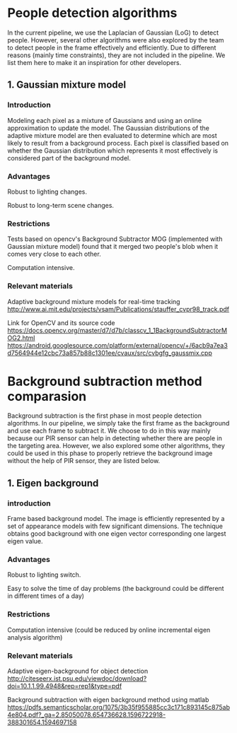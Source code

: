 # People detection algorithms

In the current pipeline, we use the Laplacian of Gaussian (LoG) to detect people. However, several other algorithms were also explored by the team to detect people in the frame effectively and efficiently. Due to different reasons (mainly time constraints), they are not included in the pipeline. We list them here to make it an inspiration for other developers.


## 1. Gaussian mixture model

### Introduction
Modeling each pixel as a mixture of Gaussians and using an online approximation to update the model. The Gaussian distributions of the adaptive mixture model are then evaluated to determine which are most likely to result from a background process. Each pixel is classified based on whether the Gaussian distribution which represents it most effectively is considered part of the background model.

### Advantages

Robust to lighting changes.

Robust to long-term scene changes.

### Restrictions

Tests based on opencv's Background Subtractor MOG (implemented with Gaussian mixture model) found that it merged two people's blob when it comes very close to each other.

Computation intensive.

### Relevant materials
Adaptive background mixture models for real-time tracking  
http://www.ai.mit.edu/projects/vsam/Publications/stauffer_cvpr98_track.pdf

Link for OpenCV and its source code  
https://docs.opencv.org/master/d7/d7b/classcv_1_1BackgroundSubtractorMOG2.html
https://android.googlesource.com/platform/external/opencv/+/6acb9a7ea3d7564944e12cbc73a857b88c1301ee/cvaux/src/cvbgfg_gaussmix.cpp



# Background subtraction method comparasion

Background subtraction is the first phase in most people detection algorithms. In our pipeline, we simply take the first frame as the background and use each frame to subtract it. We choose to do in this way mainly because our PIR sensor can help in detecting whether there are people in the targeting area. However, we also explored some other algorithms, they could be used in this phase to properly retrieve the background image without the help of PIR sensor, they are listed below.

## 1. Eigen background

### introduction

Frame based background model. The image is efficiently represented by a set of appearance models with few significant dimensions. The technique obtains good background with one eigen vector corresponding one largest eigen value. 

### Advantages
Robust to lighting switch.

Easy to solve the time of day problems (the background could be different in different times of a day)

### Restrictions

Computation intensive (could be reduced by online incremental eigen analysis algorithm)

### Relevant materials
Adaptive eigen-background for object detection  
http://citeseerx.ist.psu.edu/viewdoc/download?doi=10.1.1.99.4948&rep=rep1&type=pdf

Background subtraction with eigen background method using matlab  
https://pdfs.semanticscholar.org/1075/3b35f955885cc3c171c893145c875ab4e804.pdf?_ga=2.85050078.654736628.1596722918-388301654.1594697158



```

